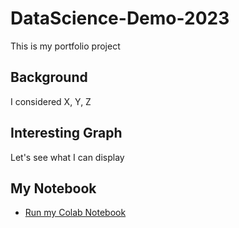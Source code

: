 # DataScience-Demo-2023
This is my portfolio project

## Background
I considered X, Y, Z

## Interesting Graph
Let's see what I can display

## My Notebook
* [Run my Colab Notebook](https://colab.research.google.com/github/MaxSimo72/DataScience-Demo-2023/blob/main/data_science_notebook.ipynb)
